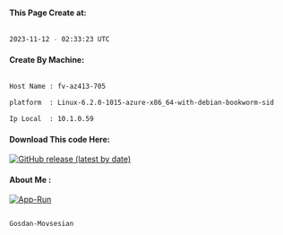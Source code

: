 
   
#### This Page Create at:

```bash

2023-11-12 - 02:33:23 UTC

```

#### Create By Machine:

```bash

Host Name : fv-az413-705

platform  : Linux-6.2.0-1015-azure-x86_64-with-debian-bookworm-sid

Ip Local  : 10.1.0.59

```
#### Download This code Here:

[![GitHub release (latest by date)](https://img.shields.io/github/v/release/Gosdan-Movsesian/Gosdan?style=for-the-badge&label=Download)](https://github.com/Gosdan-Movsesian/Gosdan/releases) 

</p> 

#### About Me :

[![App-Run](https://github.com/Gosdan-Movsesian/Gosdan/actions/workflows/App-Run.yml/badge.svg)](https://github.com/Gosdan-Movsesian/Gosdan/actions/workflows/App-Run.yml)

```bash

Gosdan-Movsesian

```

